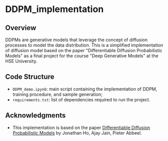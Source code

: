 # DDPM_implementation

## Overview

DDPMs are generative models that leverage the concept of diffusion processes to model the data distribution. This is a simplified implementation of diffusion model based on the paper "Differentiable Diffusion Probabilistic Models" as a final project for the course "Deep Generative Models" at the HSE University.

## Code Structure
- `DDPM_demo.ipynb`: main script containing the implementation of DDPM, training procedure, and sample generation;
- `requirements.txt`: list of dependencies required to run the project.

## Acknowledgments

- This implementation is based on the paper [Differentiable Diffusion Probabilistic Models](https://arxiv.org/abs/2006.11239) by Jonathan Ho, Ajay Jain, Pieter Abbeel.
